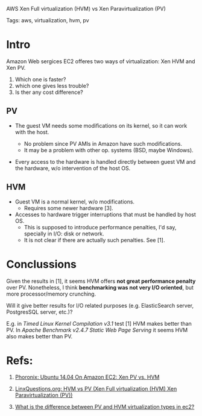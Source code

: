 AWS Xen Full virtualization (HVM) vs Xen Paravirtualization (PV)

Tags: aws, virtualization, hvm, pv

# Intro

Amazon Web sergices EC2 offeres two ways of virtualization: Xen HVM and Xen PV.

1. Which one is faster?
2. which one gives less trouble?
3. Is ther any cost difference?

## PV
  * The guest VM needs some modifications on its kernel, so it can work with the host.

    * No problem since PV AMIs in Amazon have such modifications.
    * It may be a problem with other op. systems (BSD, maybe Windows).
  
  * Every access to the hardware is handled directly between guest VM and the hardware, w/o intervention of the host OS.

## HVM

  * Guest VM is a normal kernel, w/o modifications.
    * Requires some newer hardware [3].
  * Accesses to hardware trigger interruptions that must be handled by host OS.
    * This is supposed to introduce performance penalties, I'd say, specially in I/O: disk or network.
    * It is not clear if there are actually such penalties. See [1].
  

# Conclussions

Given the results in [1], it seems HVM offers **not great performance penalty** over PV. Nonetheless, I think **benchmarking was not very I/O oriented**, but more processor/memory crunching.

Will  it give better results for I/O related purposes (e.g. ElasticSearch server, PostgresSQL server, etc.)?

E.g. in *Timed Linux Kernel Compilation v3.1* test [1] HVM makes better than PV. In *Apache Benchmark v2.4.7 Static Web Page Serving* it seems HVM also makes better than PV.

# Refs:

1. [Phoronix: Ubuntu 14.04 On Amazon EC2: Xen PV vs. HVM](http://www.phoronix.com/scan.php?page=article&item=amazon_ec2_pvhvm&num=1)

2. [LinxQuestions.org: HVM vs PV (Xen Full virtualization (HVM) Xen Paravirtualization (PV))](http://www.linuxquestions.org/questions/linux-virtualization-and-cloud-90/hvm-vs-pv-xen-full-virtualization-hvm-xen-paravirtualization-pv-872427/)

3. [What is the difference between PV and HVM virtualization types in ec2?](http://serverfault.com/questions/637102/what-is-the-difference-between-pv-and-hvm-virtualization-types-in-ec2)
